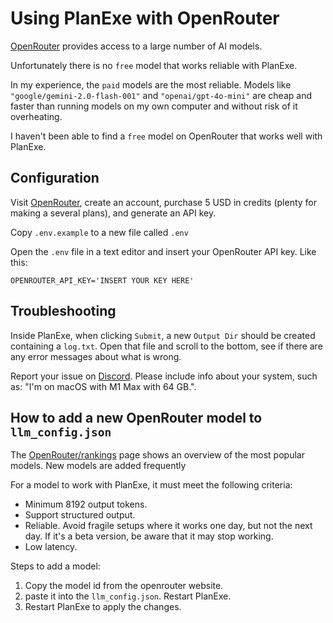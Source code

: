 # Using PlanExe with OpenRouter

[OpenRouter](https://openrouter.ai/) provides access to a large number of AI models.

Unfortunately there is no `free` model that works reliable with PlanExe.

In my experience, the `paid` models are the most reliable. Models like `"google/gemini-2.0-flash-001"` and `"openai/gpt-4o-mini"` are cheap and faster than running models on my own computer and without risk of it overheating.

I haven't been able to find a `free` model on OpenRouter that works well with PlanExe.

## Configuration

Visit [OpenRouter](https://openrouter.ai/), create an account, purchase 5 USD in credits (plenty for making a several plans), and generate an API key.

Copy `.env.example` to a new file called `.env`

Open the `.env` file in a text editor and insert your OpenRouter API key. Like this:

```
OPENROUTER_API_KEY='INSERT YOUR KEY HERE'
```

## Troubleshooting

Inside PlanExe, when clicking `Submit`, a new `Output Dir` should be created containing a `log.txt`. Open that file and scroll to the bottom, see if there are any error messages about what is wrong.

Report your issue on [Discord](https://neoneye.github.io/PlanExe-web/discord). Please include info about your system, such as: "I'm on macOS with M1 Max with 64 GB.".

## How to add a new OpenRouter model to `llm_config.json`

The [OpenRouter/rankings](https://openrouter.ai/rankings) page shows an overview of the most popular models. New models are added frequently

For a model to work with PlanExe, it must meet the following criteria:

- Minimum 8192 output tokens.
- Support structured output.
- Reliable. Avoid fragile setups where it works one day, but not the next day. If it's a beta version, be aware that it may stop working.
- Low latency.

Steps to add a model:

1. Copy the model id from the openrouter website.
2. paste it into the `llm_config.json`. Restart PlanExe.
3. Restart PlanExe to apply the changes.

